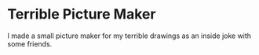 # Terrible Picture Maker
 I made a small picture maker for my terrible drawings as an inside joke with some friends.
